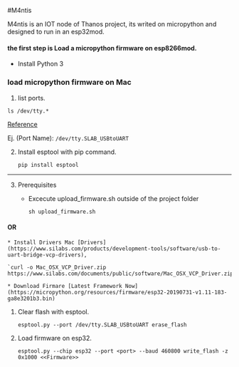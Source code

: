 #M4ntis

M4ntis is an IOT node of Thanos project, its writed on micropython and designed to run in an esp32mod.

#### the first step is Load a micropython firmware on esp8266mod.

* Install Python 3
   
### load micropython firmware on Mac

1. list ports.

`ls /dev/tty.*`

[Reference](http://docs.micropython.org/en/latest/esp8266/tutorial/intro.html#deploying-the-firmware)

Ej. (Port Name): 
`/dev/tty.SLAB_USBtoUART`

2. Install esptool with pip command. 
   
    `pip install esptool`

------------------------------------

3. Prerequisites

    * Excecute upload_firmware.sh outside of the project folder

        `sh upload_firmware.sh`

#### OR

    * Install Drivers Mac [Drivers](https://www.silabs.com/products/development-tools/software/usb-to-uart-bridge-vcp-drivers),

    `curl -o Mac_OSX_VCP_Driver.zip https://www.silabs.com/documents/public/software/Mac_OSX_VCP_Driver.zip`

    * Download Firmare [Latest Framework Now] (https://micropython.org/resources/firmware/esp32-20190731-v1.11-183-ga8e3201b3.bin)

1. Clear flash with esptool.
   
    `esptool.py --port /dev/tty.SLAB_USBtoUART erase_flash`

2. Load firmware on esp32.

    `esptool.py --chip esp32 --port <port> --baud 460800 write_flash -z 0x1000 <<Firmware>>`
    
